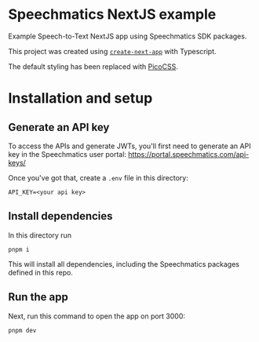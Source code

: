# Speechmatics NextJS example

Example Speech-to-Text NextJS app using Speechmatics SDK packages.

This project was created using [`create-next-app`](https://nextjs.org/docs/app/api-reference/cli/create-next-app) with Typescript.

The default styling has been replaced with [PicoCSS](https://picocss.com/).

# Installation and setup

## Generate an API key

To access the APIs and generate JWTs, you'll first need to generate an API key in the Speechmatics  user portal: https://portal.speechmatics.com/api-keys/

Once you've got that, create a `.env` file in this directory:

```
API_KEY=<your api key>
```

## Install dependencies

In this directory run

```
pnpm i
```

This will install all dependencies, including the Speechmatics packages defined in this repo.

## Run the app

Next, run this command to open the app on port 3000:

```
pnpm dev
```
